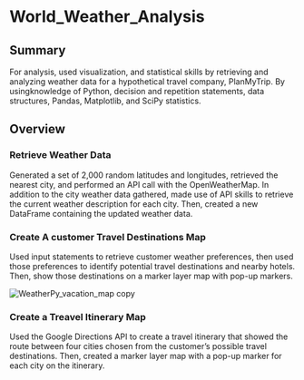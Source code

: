 # World_Weather_Analysis

## Summary

For analysis, used visualization, and statistical skills by retrieving and analyzing weather data for a hypothetical travel company, PlanMyTrip. By usingknowledge of Python, decision and repetition statements, data structures, Pandas, Matplotlib, and SciPy statistics.

## Overview 

### Retrieve Weather Data
Generated a set of 2,000 random latitudes and longitudes, retrieved the nearest city, and performed an API call with the OpenWeatherMap. In addition to the city weather data gathered, made use of API skills to retrieve the current weather description for each city. Then, created a new DataFrame containing the updated weather data.

### Create A customer Travel Destinations Map
Used input statements to retrieve customer weather preferences, then used those preferences to identify potential travel destinations and nearby hotels. Then, show those destinations on a marker layer map with pop-up markers.

![WeatherPy_vacation_map copy](https://user-images.githubusercontent.com/16258584/108536919-9bdaac80-72a2-11eb-9704-313efd234f0f.png)

### Create a Treavel Itinerary Map
Used the Google Directions API to create a travel itinerary that showed the route between four cities chosen from the customer’s possible travel destinations. Then, created a marker layer map with a pop-up marker for each city on the itinerary.
